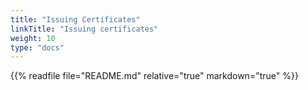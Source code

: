 ```yaml
---
title: "Issuing Certificates"
linkTitle: "Issuing certificates"
weight: 10
type: "docs"
---
```


{{% readfile file="README.md" relative="true" markdown="true" %}}
